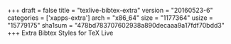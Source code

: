 +++
draft = false
title = "texlive-bibtex-extra"
version = "20160523-6"
categories = ['xapps-extra']
arch = "x86_64"
size = "1177364"
usize = "15779175"
sha1sum = "478bd783707602938a890decaaa9a17fdf70bdd3"
+++
Extra Bibtex Styles for TeX Live